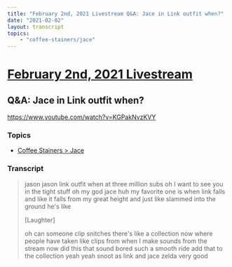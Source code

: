 ```yaml
---
title: "February 2nd, 2021 Livestream Q&A: Jace in Link outfit when?"
date: "2021-02-02"
layout: transcript
topics:
    - "coffee-stainers/jace"
---
```

# [February 2nd, 2021 Livestream](../2021-02-02.md)
## Q&A: Jace in Link outfit when?
https://www.youtube.com/watch?v=KGPakNvzKVY

### Topics
* [Coffee Stainers > Jace](../topics/coffee-stainers/jace.md)

### Transcript

> jason jason link outfit when at three million subs oh I want to see you in the tight stuff oh my god jace huh my favorite one is when link falls and like it falls from my great height and just like slammed into the ground he's like
>
> [Laughter]
>
> oh can someone clip snitches there's like a collection now where people have taken like clips from when I make sounds from the stream now did this that sound bored such a smooth ride add that to the collection yeah yeah snoot as link and jace zelda very good

